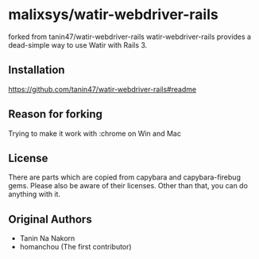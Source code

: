 malixsys/watir-webdriver-rails
===============

forked from tanin47/watir-webdriver-rails
watir-webdriver-rails provides a dead-simple way to use Watir with Rails 3.

Installation
----------------
https://github.com/tanin47/watir-webdriver-rails#readme

Reason for forking
--------
Trying to make it work with :chrome on Win and Mac

License
---------

There are parts which are copied from capybara and capybara-firebug gems. Please also be aware of their licenses.
Other than that, you can do anything with it.

Original Authors
---------
* Tanin Na Nakorn
* homanchou (The first contributor)
